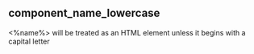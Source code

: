 ## component_name_lowercase

<%name%> will be treated as an HTML element unless it begins with a capital letter